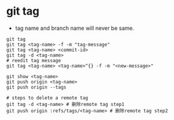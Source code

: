 # git tag

- tag name and branch name will never be same.

```shell
git tag
git tag <tag-name> -f -m "tag-message"
git tag <tag-name> <commit-id>
git tag -d <tag-name>
# reedit tag message
git tag <tag-name> <tag-name>^{} -f -m "<new-message>"

git show <tag-name>
git push origin <tag-name>
git push origin --tags

# steps to delete a remote tag
git tag -d <tag-name> # 删除remote tag step1
git push origin :refs/tags/<tag-name> # 删除remote tag step2
```
